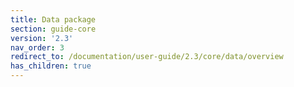 ```yaml
---
title: Data package
section: guide-core
version: '2.3'
nav_order: 3
redirect_to: /documentation/user-guide/2.3/core/data/overview
has_children: true
---
```

